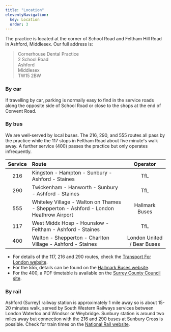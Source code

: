 ```yaml
---
title: "Location"
eleventyNavigation:
  key: Location
  order: 3
---
```


<div id="map"></div>

The practice is located at the corner of School Road and Feltham Hill Road in Ashford, Middlesex. Our full address is:

>Cornerhouse Dental Practice  
>2 School Road  
>Ashford  
>Middlesex  
>TW15 2BW

### By car
If travelling by car, parking is normally easy to find in the service roads along the opposite side of School Road or close to the shops at the end of Convent Road.

### By bus
We are well-served by local buses. The 216, 290, and 555 routes all pass by the practice while the 117 stops in Feltham Road about five minute's walk away. A further service (400) passes the practice but only operates infrequently.

| Service | Route | Operator |
| :-----------: | :----------- | :-----------: |
| 216 |	Kingston - Hampton - Sunbury - Ashford - Staines |	TfL |
| 290 |	Twickenham - Hanworth - Sunbury - Ashford - Staines | TfL |
| 555 |	Whiteley Village - Walton on Thames - Shepperton - Ashford - London Heathrow Airport |	Hallmark Buses |
| 117 |	West Middx Hosp - Hounslow - Feltham - Ashford - Staines |	TfL |
| 400 |	Walton - Shepperton - Charlton Village - Ashford - Staines |	London United / Bear Buses |

- For details of the 117, 216 and 290 routes, check the [Transport For London website](https://tfl.gov.uk).
- For the 555, details can be found on the [Hallmark Buses website](https://www.hallmarkbus.com/bus-services/555/).
- For the 400, a PDF timetable is available on the [Surrey County Council site](https://www.surreycc.gov.uk/__data/assets/pdf_file/0003/7896/400-LU-813.400-BB-010920A.pdf).

### By rail
Ashford (Surrey) railway station is approximately 1 mile away so is about 15-20 minutes walk, served by South Western Railways services between London Waterloo and Windsor or Weybridge.
Sunbury station is around two miles away but connection with the 216 and 290 buses at Sunbury Cross is possible.
Check for train times on the [National Rail website](https://www.nationalrail.co.uk/).
